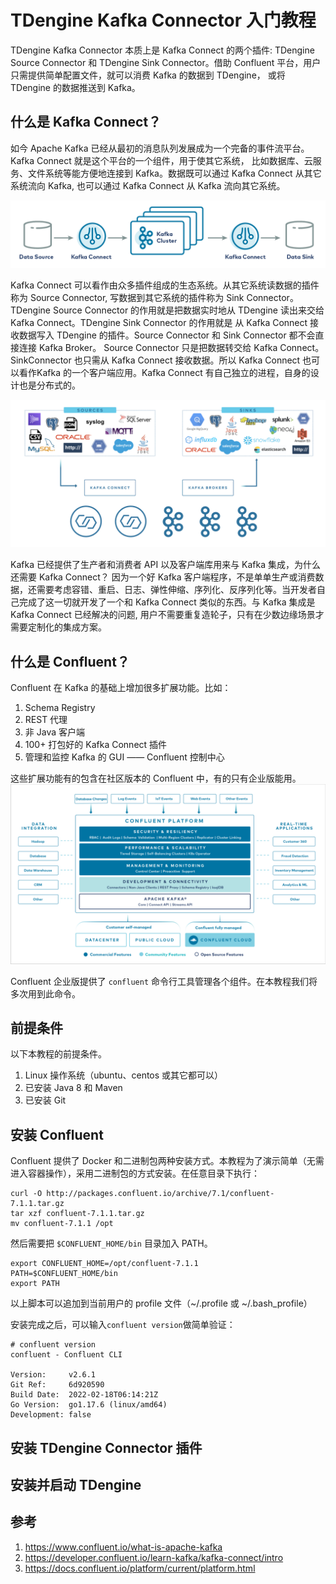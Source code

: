 # TDengine Kafka Connector 入门教程

TDengine Kafka Connector 本质上是 Kafka Connect 的两个插件: TDengine Source Connector 和 TDengine Sink Connector。借助 Confluent 平台，用户只需提供简单配置文件，就可以消费 Kafka 的数据到 TDengine， 或将 TDengine 的数据推送到 Kafka。

## 什么是 Kafka Connect？

如今 Apache Kafka 已经从最初的消息队列发展成为一个完备的事件流平台。Kafka Connect 就是这个平台的一个组件，用于使其它系统， 比如数据库、云服务、文件系统等能方便地连接到 Kafka。数据既可以通过 Kafka Connect 从其它系统流向 Kafka, 也可以通过 Kafka Connect 从 Kafka 流向其它系统。 

![](Kafka_Connect.png)

Kafka Connect 可以看作由众多插件组成的生态系统。从其它系统读数据的插件称为 Source Connector, 写数据到其它系统的插件称为 Sink Connector。TDengine Source Connector 的作用就是把数据实时地从 TDengine 读出来交给 Kafka Connect。TDengine Sink Connector 的作用就是 从 Kafka Connect 接收数据写入 TDengine 的插件。Source Connector 和 Sink Connector 都不会直接连接 Kafka Broker。 Source Connector 只是把数据转交给 Kafka Connect。 SinkConnector 也只需从 Kafka Connect 接收数据。所以 Kafka Connect 也可以看作Kafka 的一个客户端应用。Kafka Connect 有自己独立的进程，自身的设计也是分布式的。

![](streaming-integration-with-kafka-connect.png)

Kafka 已经提供了生产者和消费者 API 以及客户端库用来与 Kafka 集成，为什么还需要 Kafka Connect？ 因为一个好 Kafka 客户端程序，不是单单生产或消费数据，还需要考虑容错、重启、日志、弹性伸缩、序列化、反序列化等。当开发者自己完成了这一切就开发了一个和 Kafka Connect 类似的东西。与 Kafka 集成是 Kafka Connect 已经解决的问题, 用户不需要重复造轮子，只有在少数边缘场景才需要定制化的集成方案。

## 什么是 Confluent？

Confluent 在 Kafka 的基础上增加很多扩展功能。比如：
1. Schema Registry
2. REST 代理
3. 非 Java 客户端
4. 100+ 打包好的 Kafka Connect 插件
5. 管理和监控 Kafka 的 GUI —— Confluent 控制中心
   
这些扩展功能有的包含在社区版本的 Confluent 中，有的只有企业版能用。
![](confluentPlatform.png)

Confluent 企业版提供了 `confluent` 命令行工具管理各个组件。在本教程我们将多次用到此命令。

## 前提条件

以下本教程的前提条件。

1. Linux 操作系统（ubuntu、centos 或其它都可以）
2. 已安装 Java 8 和 Maven
3. 已安装 Git

## 安装 Confluent

Confluent 提供了 Docker 和二进制包两种安装方式。本教程为了演示简单（无需进入容器操作），采用二进制包的方式安装。在任意目录下执行：
```
curl -O http://packages.confluent.io/archive/7.1/confluent-7.1.1.tar.gz
tar xzf confluent-7.1.1.tar.gz
mv confluent-7.1.1 /opt
```

然后需要把 `$CONFLUENT_HOME/bin` 目录加入 PATH。

``` title=".profile"
export CONFLUENT_HOME=/opt/confluent-7.1.1
PATH=$CONFLUENT_HOME/bin
export PATH
```
以上脚本可以追加到当前用户的 profile 文件（~/.profile 或 ~/.bash_profile）

安装完成之后，可以输入`confluent version`做简单验证：
```
# confluent version
confluent - Confluent CLI

Version:     v2.6.1
Git Ref:     6d920590
Build Date:  2022-02-18T06:14:21Z
Go Version:  go1.17.6 (linux/amd64)
Development: false
```

## 安装 TDengine Connector 插件

## 安装并启动 TDengine


## 参考

1. https://www.confluent.io/what-is-apache-kafka
2. https://developer.confluent.io/learn-kafka/kafka-connect/intro
3. https://docs.confluent.io/platform/current/platform.html
